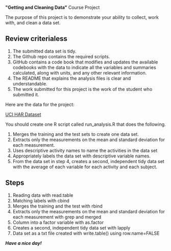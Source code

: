 **"Getting and Cleaning Data"** Course Project


The purpose of this project is to demonstrate your ability to collect, work with, and clean a data set.

## Review criterialess 

 1. The submitted data set is tidy.
 2. The Github repo contains the required scripts.
 3. GitHub contains a code book that modifies and updates the available codebooks with the data to indicate all the variables and summaries calculated, along with units, and any other relevant information.
 4. The README that explains the analysis files is clear and understandable.
 5. The work submitted for this project is the work of the student who submitted it.
 
 Here are the data for the project:

[UCI HAR Dataset](https://d396qusza40orc.cloudfront.net/getdata%2Fprojectfiles%2FUCI%20HAR%20Dataset.zip)

You should create one R script called run_analysis.R that does the following.

  1. Merges the training and the test sets to create one data set.
  2. Extracts only the measurements on the mean and standard deviation for each measurement.
  3. Uses descriptive activity names to name the activities in the data set
  4. Appropriately labels the data set with descriptive variable names.
  5. From the data set in step 4, creates a second, independent tidy data set with the average of each variable for each     activity and each subject.
  
## Steps

   1. Reading data with read.table
   2. Matching labels with cbind
   3. Merges the training and the test with rbind
   4. Extracts only the measurements on the mean and standard deviation for each measurement with grep and merged
   5. Column into a factor variable with as.factor
   6. Creates a second, independent tidy data set with lapply
   7. Data set as a txt file created with write.table() using row.name=FALSE 
   
   ***Have a nice day!***

